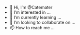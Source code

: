 - 👋 Hi, I’m @Catemater
- 👀 I’m interested in ...
- 🌱 I’m currently learning ...
- 💞️ I’m looking to collaborate on ...
- 📫 How to reach me ...

<!---
Catemater/Catemater is a ✨ special ✨ repository because its `README.md` (this file) appears on your GitHub profile.
You can click the Preview link to take a look at your changes.
--->

